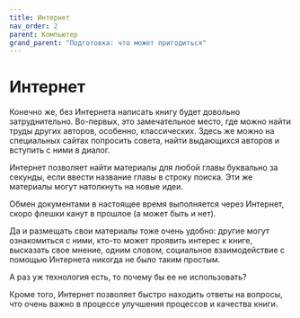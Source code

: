 ```yaml
---
title: Интернет
nav_order: 2
parent: Компьютер
grand_parent: "Подготовка: что может пригодиться"
---
```


# Интернет

Конечно же, без Интернета написать книгу будет довольно
затруднительно.  Во-первых, это замечательное место, где можно найти
труды других авторов, особенно, классических.  Здесь же можно на
специальных сайтах попросить совета, найти выдающихся авторов и
вступить с ними в диалог.

Интернет позволяет найти материалы для любой главы буквально за
секунды, если ввести название главы в строку поиска.  Эти же материалы
могут натолкнуть на новые идеи.

Обмен документами в настоящее время выполняется через Интернет, скоро
флешки канут в прошлое (а может быть и нет).

Да и размещать свои материалы тоже очень удобно: другие могут
ознакомиться с ними, кто-то может проявить интерес к книге, высказать
свое мнение, одним словом, социальное взаимодействие с помощью
Интернета никогда не было таким простым.

А раз уж технология есть, то почему бы ее не использовать?

Кроме того, Интернет позволяет быстро находить ответы на вопросы, что
очень важно в процессе улучшения процессов и качества книги.
